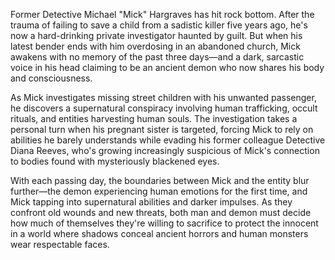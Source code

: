 Former Detective Michael "Mick" Hargraves has hit rock bottom. After the trauma of failing to save a child from a sadistic killer five years ago, he's now a hard-drinking private investigator haunted by guilt. But when his latest bender ends with him overdosing in an abandoned church, Mick awakens with no memory of the past three days—and a dark, sarcastic voice in his head claiming to be an ancient demon who now shares his body and consciousness.

As Mick investigates missing street children with his unwanted passenger, he discovers a supernatural conspiracy involving human trafficking, occult rituals, and entities harvesting human souls. The investigation takes a personal turn when his pregnant sister is targeted, forcing Mick to rely on abilities he barely understands while evading his former colleague Detective Diana Reeves, who's growing increasingly suspicious of Mick's connection to bodies found with mysteriously blackened eyes.

With each passing day, the boundaries between Mick and the entity blur further—the demon experiencing human emotions for the first time, and Mick tapping into supernatural abilities and darker impulses. As they confront old wounds and new threats, both man and demon must decide how much of themselves they're willing to sacrifice to protect the innocent in a world where shadows conceal ancient horrors and human monsters wear respectable faces.
